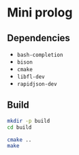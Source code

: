# Mini prolog

## Dependencies

* `bash-completion`
* `bison`
* `cmake`
* `libfl-dev`
* `rapidjson-dev`

## Build
``` bash
mkdir -p build
cd build

cmake ..
make
```
